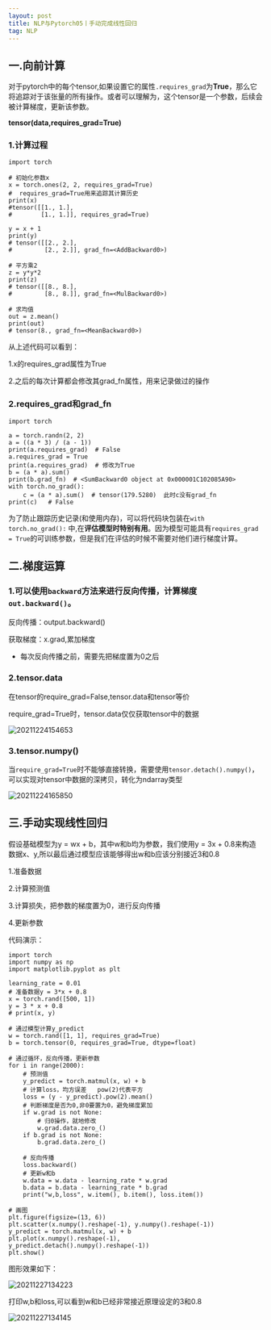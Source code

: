 ```yaml
---
layout: post
title: NLP与Pytorch05丨手动完成线性回归
tag: NLP
---
```


## 一.向前计算

对于pytorch中的每个tensor,如果设置它的属性`.requires_grad`为**True**，那么它将追踪对于该张量的所有操作。或者可以理解为，这个tensor是一个参数，后续会被计算梯度，更新该参数。

**tensor(data,requires_grad=True)**

### 1.计算过程

    import torch

    # 初始化参数x
    x = torch.ones(2, 2, requires_grad=True)
    #  requires_grad=True用来追踪其计算历史
    print(x)
    #tensor([[1., 1.],
    #        [1., 1.]], requires_grad=True)

    y = x + 1
    print(y)
    # tensor([[2., 2.],
    #         [2., 2.]], grad_fn=<AddBackward0>)

    # 平方乘2
    z = y*y*2
    print(z)
    # tensor([[8., 8.],
    #         [8., 8.]], grad_fn=<MulBackward0>)

    # 求均值
    out = z.mean()
    print(out)
    # tensor(8., grad_fn=<MeanBackward0>)

从上述代码可以看到：

1.x的requires_grad属性为True

2.之后的每次计算都会修改其grad_fn属性，用来记录做过的操作

### 2.requires_grad和grad_fn

    import torch

    a = torch.randn(2, 2)
    a = ((a * 3) / (a - 1))
    print(a.requires_grad)  # False
    a.requires_grad = True
    print(a.requires_grad)  # 修改为True
    b = (a * a).sum()
    print(b.grad_fn)  # <SumBackward0 object at 0x000001C102085A90>
    with torch.no_grad():
        c = (a * a).sum()  # tensor(179.5280)  此时c没有grad_fn
    print(c)   # False

为了防止跟踪历史记录(和使用内存)，可以将代码块包装在`with torch.no_grad():` 中,在**评估模型时特别有用**。因为模型可能具有`requires_grad = True`的可训练参数，但是我们在评估的时候不需要对他们进行梯度计算。

## 二.梯度运算

### 1.可以使用`backward`方法来进行反向传播，计算梯度`out.backward()`。

反向传播：output.backward()

获取梯度：x.grad,累加梯度

- 每次反向传播之前，需要先把梯度置为0之后

### 2.tensor.data

在tensor的require_grad=False,tensor.data和tensor等价

require_grad=True时，tensor.data仅仅获取tensor中的数据

![20211224154653](https://cdn.jsdelivr.net/gh/luckykang/picture_bed/blogs_images/20211224154653.png)

### 3.tensor.numpy()

当`require_grad=True`时不能够直接转换，需要使用`tensor.detach().numpy()`，可以实现对tensor中数据的深拷贝，转化为ndarray类型

![20211224165850](https://cdn.jsdelivr.net/gh/luckykang/picture_bed/blogs_images/20211224165850.png)

## 三.手动实现线性回归

假设基础模型为y = wx + b，其中w和b均为参数，我们使用y = 3x + 0.8来构造数据x、y,所以最后通过模型应该能够得出w和b应该分别接近3和0.8

1.准备数据

2.计算预测值

3.计算损失，把参数的梯度置为0，进行反向传播

4.更新参数

代码演示：

    import torch
    import numpy as np
    import matplotlib.pyplot as plt

    learning_rate = 0.01
    # 准备数据y = 3*x + 0.8
    x = torch.rand([500, 1])
    y = 3 * x + 0.8
    # print(x, y)

    # 通过模型计算y_predict
    w = torch.rand([1, 1], requires_grad=True)
    b = torch.tensor(0, requires_grad=True, dtype=float)

    # 通过循环，反向传播，更新参数
    for i in range(2000):
        # 预测值
        y_predict = torch.matmul(x, w) + b
        # 计算loss，均方误差   pow(2)代表平方
        loss = (y - y_predict).pow(2).mean()
        # 判断梯度是否为0,非0要置为0，避免梯度累加
        if w.grad is not None:
            # 归0操作，就地修改
            w.grad.data.zero_()
        if b.grad is not None:
            b.grad.data.zero_()

        # 反向传播
        loss.backward()
        # 更新w和b
        w.data = w.data - learning_rate * w.grad
        b.data = b.data - learning_rate * b.grad
        print("w,b,loss", w.item(), b.item(), loss.item())

    # 画图
    plt.figure(figsize=(13, 6))
    plt.scatter(x.numpy().reshape(-1), y.numpy().reshape(-1))
    y_predict = torch.matmul(x, w) + b
    plt.plot(x.numpy().reshape(-1), y_predict.detach().numpy().reshape(-1))
    plt.show()

图形效果如下：

![20211227134223](https://cdn.jsdelivr.net/gh/luckykang/picture_bed/blogs_images/20211227134223.png)

打印w,b和loss,可以看到w和b已经非常接近原理设定的3和0.8

![20211227134145](https://cdn.jsdelivr.net/gh/luckykang/picture_bed/blogs_images/20211227134145.png)

